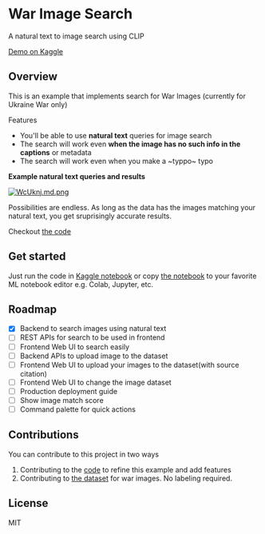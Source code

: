 # War Image Search

A natural text to image search using CLIP

[Demo on Kaggle](https://www.kaggle.com/code/pradeepjina/ukraine-war-images-search)

## Overview

This is an example that implements search for War Images (currently for Ukraine War only)

Features

* You'll be able to use **natural text** queries for image search
* The search will work even **when the image has no such info in the captions** or metadata
* The search will work even when you make a ~typpo~ typo

**Example natural text queries and results**


[![WcUknj.md.png](https://iili.io/WcUknj.md.png)](https://freeimage.host/i/WcUknj)


Possibilities are endless. As long as the data has the images matching your natural text, you get sruprisingly accurate results.

Checkout [the code](./ukraine-war-images-search.ipynb)

## Get started

Just run the code in [Kaggle notebook](https://www.kaggle.com/code/pradeepjina/ukraine-war-images-search/edit/run/94888326) or copy [the notebook](./ukraine-war-images-search.ipynb) to your favorite ML notebook editor e.g. Colab, Jupyter, etc.

## Roadmap

- [x] Backend to search images using natural text
- [ ] REST APIs for search to be used in frontend
- [ ] Frontend Web UI to search easily
- [ ] Backend APIs to upload image to the dataset
- [ ] Frontend Web UI to upload your images to the dataset(with source citation)
- [ ] Frontend Web UI to change the image dataset
- [ ] Production deployment guide
- [ ] Show image match score
- [ ] Command palette for quick actions

## Contributions

You can contribute to this project in two ways

1. Contributing to the [code](./ukraine-war-images-search.ipynb) to refine this example and add features
2. Contributing to [the dataset](https://www.kaggle.com/datasets/mathurinache/ukraine-war-images) for war images. No labeling required.

## License
MIT
